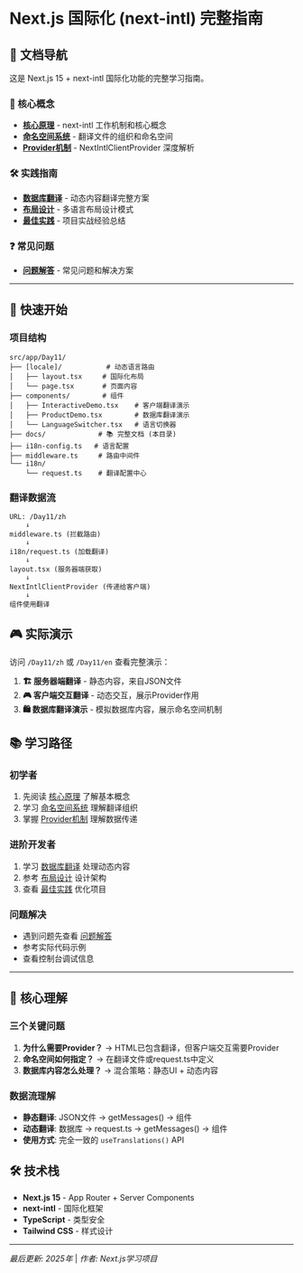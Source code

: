 # Next.js 国际化 (next-intl) 完整指南

## 📖 文档导航

这是 Next.js 15 + next-intl 国际化功能的完整学习指南。

### 🎯 核心概念
- [**核心原理**](./01-core-concepts.md) - next-intl 工作机制和核心概念
- [**命名空间系统**](./02-namespace-system.md) - 翻译文件的组织和命名空间
- [**Provider机制**](./03-provider-mechanism.md) - NextIntlClientProvider 深度解析

### 🛠️ 实践指南  
- [**数据库翻译**](./04-database-translation.md) - 动态内容翻译完整方案
- [**布局设计**](./05-layout-patterns.md) - 多语言布局设计模式
- [**最佳实践**](./06-best-practices.md) - 项目实战经验总结

### ❓ 常见问题
- [**问题解答**](./07-faq.md) - 常见问题和解决方案

---

## 🚀 快速开始

### 项目结构
```
src/app/Day11/
├── [locale]/           # 动态语言路由
│   ├── layout.tsx     # 国际化布局
│   └── page.tsx       # 页面内容
├── components/        # 组件
│   ├── InteractiveDemo.tsx    # 客户端翻译演示
│   ├── ProductDemo.tsx        # 数据库翻译演示
│   └── LanguageSwitcher.tsx   # 语言切换器
├── docs/             # 📚 完整文档 (本目录)
├── i18n-config.ts   # 语言配置
├── middleware.ts     # 路由中间件
└── i18n/
    └── request.ts    # 翻译配置中心
```

### 翻译数据流
```
URL: /Day11/zh
    ↓
middleware.ts (拦截路由)
    ↓
i18n/request.ts (加载翻译)
    ↓
layout.tsx (服务器端获取)
    ↓
NextIntlClientProvider (传递给客户端)
    ↓
组件使用翻译
```

## 🎮 实际演示

访问 `/Day11/zh` 或 `/Day11/en` 查看完整演示：

1. **🏗️ 服务器端翻译** - 静态内容，来自JSON文件
2. **🎮 客户端交互翻译** - 动态交互，展示Provider作用
3. **🛍️ 数据库翻译演示** - 模拟数据库内容，展示命名空间机制

## 📚 学习路径

### 初学者
1. 先阅读 [核心原理](./01-core-concepts.md) 了解基本概念
2. 学习 [命名空间系统](./02-namespace-system.md) 理解翻译组织
3. 掌握 [Provider机制](./03-provider-mechanism.md) 理解数据传递

### 进阶开发者
1. 学习 [数据库翻译](./04-database-translation.md) 处理动态内容
2. 参考 [布局设计](./05-layout-patterns.md) 设计架构
3. 查看 [最佳实践](./06-best-practices.md) 优化项目

### 问题解决
- 遇到问题先查看 [问题解答](./07-faq.md)
- 参考实际代码示例
- 查看控制台调试信息

---

## 🎯 核心理解

### 三个关键问题
1. **为什么需要Provider？** → HTML已包含翻译，但客户端交互需要Provider
2. **命名空间如何指定？** → 在翻译文件或request.ts中定义
3. **数据库内容怎么处理？** → 混合策略：静态UI + 动态内容

### 数据流理解
- **静态翻译**: JSON文件 → getMessages() → 组件
- **动态翻译**: 数据库 → request.ts → getMessages() → 组件
- **使用方式**: 完全一致的 `useTranslations()` API

## 🛠️ 技术栈

- **Next.js 15** - App Router + Server Components
- **next-intl** - 国际化框架
- **TypeScript** - 类型安全
- **Tailwind CSS** - 样式设计

---

*最后更新: 2025年* | *作者: Next.js学习项目* 